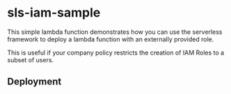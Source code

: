 # sls-iam-sample

This simple lambda function demonstrates how you can use the serverless framework to deploy a lambda function with an
externally provided role.

This is useful if your company policy restricts the creation of IAM Roles to a subset of users.

## Deployment
